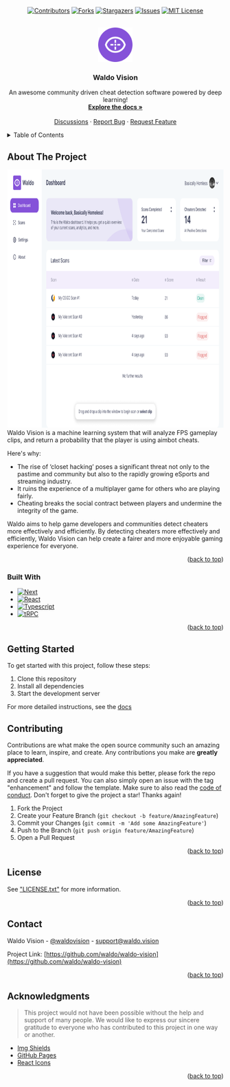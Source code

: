 <!-- Top link: reference at <a href='#top'> -->

<a name="top"></a>

<!-- PROJECT SHIELDS -->
<div align="center">

[![Contributors][contributors-shield]][contributors-url]
[![Forks][forks-shield]][forks-url]
[![Stargazers][stars-shield]][stars-url]
[![Issues][issues-shield]][issues-url]
[![MIT License][license-shield]][license-url]

</div>
<!-- PROJECT LOGO -->
<br />
<div align="center">
  <a href="https://github.com/waldo-vision/waldo">
    <img src="images/waldo.png" alt="Logo" width="80" height="80">
  </a>

  <h3 align="center">Waldo Vision</h3>

  <p align="center">
    An awesome community driven cheat detection software powered by deep learning!
    <br />
    <a href="https://docs.waldo.vision"><strong>Explore the docs »</strong></a>
    <br />
    <br />
    <a href="https://github.com/waldo-vision/waldo/discussions">Discussions</a>
    ·
    <a href="https://github.com/waldo-vision/waldo/issues">Report Bug</a>
    ·
    <a href="https://github.com/waldo-vision/waldo/issues">Request Feature</a>
  </p>
</div>

<!-- TABLE OF CONTENTS -->
<details>
  <summary>Table of Contents</summary>
  <ol>
    <li>
      <a href="#about-the-project">About The Project</a>
      <ul>
        <li><a href="#built-with">Built With</a></li>
      </ul>
    </li>
    <li>
      <a href="#getting-started">Getting Started</a>
      <ul>
        <li><a href="#prerequisites">Prerequisites</a></li>
        <li><a href="#installation">Installation</a></li>
      </ul>
    </li>
    <li><a href="#usage">Usage</a></li>
    <li><a href="#roadmap">Roadmap</a></li>
    <li><a href="#contributing">Contributing</a></li>
    <li><a href="#license">License</a></li>
    <li><a href="#contact">Contact</a></li>
    <li><a href="#acknowledgments">Acknowledgments</a></li>
  </ol>
</details>

<!-- ABOUT THE PROJECT -->

## About The Project

<div align="center">
  <a href="https://github.com/waldo-vision/waldo">
    <img src="images/screenshot.png" alt="Logo" width="960" height="600">
  </a>
</div>
Waldo Vision is a machine learning system that will analyze FPS gameplay clips, and return a probability that the player is using aimbot cheats.

Here's why:

- The rise of ‘closet hacking’ poses a significant threat not only to the pastime and community but also to the rapidly growing eSports and streaming industry.
- It ruins the experience of a multiplayer game for others who are playing fairly.
- Cheating breaks the social contract between players and undermine the integrity of the game.

Waldo aims to help game developers and communities detect cheaters more effectively and efficiently. By detecting cheaters more effectively and efficiently, Waldo Vision can help create a fairer and more enjoyable gaming experience for everyone.

<p align="right">(<a href="#top">back to top</a>)</p>

<!-- Built with -->

### Built With

- [![Next][next.js]][next-url]
- [![React][react.js]][react-url]
- [![Typescript][typescript]][typescript-url]
- [![tRPC][trpc]][trpc-url]

<p align="right">(<a href="#readme-top">back to top</a>)</p>

<!-- GETTING STARTED -->

## Getting Started

To get started with this project, follow these steps:

1. Clone this repository
2. Install all dependencies
3. Start the development server

For more detailed instructions, see the [docs]

<!-- CONTRIBUTING -->

## Contributing

Contributions are what make the open source community such an amazing place to learn, inspire, and create. Any contributions you make are **greatly appreciated**.

If you have a suggestion that would make this better, please fork the repo and create a pull request. You can also simply open an issue with the tag "enhancement" and follow the template. Make sure to also read the [code of conduct][coc].
Don't forget to give the project a star! Thanks again!

1. Fork the Project
2. Create your Feature Branch (`git checkout -b feature/AmazingFeature`)
3. Commit your Changes (`git commit -m 'Add some AmazingFeature'`)
4. Push to the Branch (`git push origin feature/AmazingFeature`)
5. Open a Pull Request

<p align="right">(<a href="#readme-top">back to top</a>)</p>

<!-- LICENSE -->

## License

See ["LICENSE.txt"][license-url] for more information.

<p align="right">(<a href="#readme-top">back to top</a>)</p>

<!-- CONTACT -->

## Contact

Waldo Vision - [@waldovision](https://twitter.com/waldovision) - support@waldo.vision

Project Link: [https://github.com/waldo/waldo-vision](https://github.com/waldo/waldo-vision)

<p align="right">(<a href="#readme-top">back to top</a>)</p>

<!-- ACKNOWLEDGMENTS -->

## Acknowledgments

> This project would not have been possible without the help and support of many people. We would like to express our sincere gratitude to everyone who has contributed to this project in one way or another.

- [Img Shields](https://shields.io)
- [GitHub Pages](https://pages.github.com)
- [React Icons](https://react-icons.github.io/react-icons/search)

<p align="right">(<a href="#readme-top">back to top</a>)</p>

<!-- ======================= MARKDOWN LINKS & IMAGES ======================= -->
<!-- General -->

[repo]: https://github.com/waldo-vision/waldo
[docs]: https://docs.waldo.vision
[coc]: https://docs.waldo.vision/legal/code-of-conduct/

<!-- Shields -->

[contributors-shield]: https://img.shields.io/github/contributors/waldo-vision/waldo.svg?style=for-the-badge
[contributors-url]: https://github.com/waldo-vision/waldo/graphs/contributors
[forks-shield]: https://img.shields.io/github/forks/waldo-vision/waldo.svg?style=for-the-badge
[forks-url]: https://github.com/waldo-vision/waldo/network/members
[stars-shield]: https://img.shields.io/github/stars/waldo-vision/waldo.svg?style=for-the-badge
[stars-url]: https://github.com/waldo-vision/waldo/stargazers
[issues-shield]: https://img.shields.io/github/issues/waldo-vision/waldo.svg?style=for-the-badge
[issues-url]: https://github.com/waldo-vision/waldo/issues
[license-shield]: https://img.shields.io/github/license/waldo-vision/waldo.svg?style=for-the-badge
[license-url]: https://github.com/waldo-vision/waldo/blob/master/LICENSE.md

<!-- Built with -->

[next.js]: https://img.shields.io/badge/next.js-000000?style=for-the-badge&logo=nextdotjs&logoColor=white
[next-url]: https://nextjs.org/
[react.js]: https://img.shields.io/badge/React-20232A?style=for-the-badge&logo=react&logoColor=61DAFB
[react-url]: https://reactjs.org/
[typescript]: https://img.shields.io/badge/Typescript-20232A?style=for-the-badge&logo=typescript&logoColor=61DAFB
[typescript-url]: https://github.com/microsoft/TypeScript
[trpc]: https://img.shields.io/badge/Trpc-20232A?style=for-the-badge&logo=trpc&logoColor=61DAFB
[trpc-url]: https://trpc.io

<!-- ======================= END OF MARKDOWN LINKS & IMAGES ======================= -->
